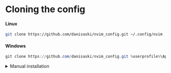 # Cloning the config

#### Linux
```bash
git clone https://github.com/danisaski/nvim_config.git ~/.config/nvim
```

#### Windows
```powershell
git clone https://github.com/danisaski/nvim_config.git %userprofile%\AppData\Local\nvim
```

<details> <summary>Manual installation</summary>

# Manual installation

## Deleting local config 

#### Linux
```bash
rm -rf ~/.local/share/nvim
rm -rf ~/.config/nvim
```

#### Windows
```powershell
rd /s /q %userprofile%\AppData\Local\nvim
rd /s /q %userprofile%\AppData\Local\nvim-data
```

<details> <summary>Click to expand Python, Rust and OS Dependencies</summary>
  
## Installing lazy.nvim

#### Linux
```bash
git clone https://github.com/folke/lazy.nvim.git ~/.local/share/nvim/lazy/lazy.nvim
```

#### Windows
```powershell
git clone https://github.com/folke/lazy.nvim.git %userprofile%\AppData\Local\nvim\lazy\lazy.nvim
```

# Python Dependencies

### Install a Python language server, linter and formatter
```bash
pip install pyright ruff
```

# OS Dependencies

### Install ripgrep for telescope grep

#### Linux
```bash
sudo apt install ripgrep
```

#### Windows
```powershell
winget install BurntSushi.ripgrep.MSVC
```

# Other Dependencies

### Install Rust
#### Linux / WSL2
```bash
curl --proto '=https' --tlsv1.2 -sSf https://sh.rustup.rs | sh
```

### Install nodejs

```bash
sudo apt update
sudo apt install nodejs
```

```bash
git remote set-url origin git@github.com:danisaski/nvim_config
```

```bash
tar -xvzf nvim-linux64.tar.gz
```

```bash
sudo mv nvim-linux64 /usr/local/nvim
```

```bash
export PATH="/usr/local/nvim/bin:$PATH"
```

```bash
source ~/code/python/venvs/denv/bin/activate
```

**TODO:** Debugger interface and config for RUST
ensure installed equivalent to debugpy. Reorder pluggins.lua. Autoinstall node, npm, etc.
